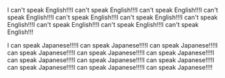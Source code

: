 I can't speak English!!!I can't speak English!!!I can't speak English!!!I can't speak English!!!I can't speak English!!!I can't speak English!!!I can't speak English!!!I can't speak English!!!I can't speak English!!!I can't speak English!!!

I can speak Japanese!!!!I can speak Japanese!!!!I can speak Japanese!!!!I can speak Japanese!!!!I can speak Japanese!!!!I can speak Japanese!!!!I can speak Japanese!!!!I can speak Japanese!!!!I can speak Japanese!!!!I can speak Japanese!!!!I can speak Japanese!!!!I can speak Japanese!!!!
